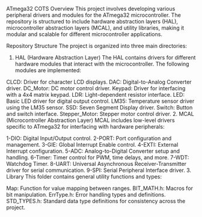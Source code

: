 ATmega32 COTS
Overview
This project involves developing various peripheral drivers and modules for the ATmega32 microcontroller. The repository is structured to include hardware abstraction layers (HAL), microcontroller abstraction layers (MCAL), and utility libraries, making it modular and scalable for different microcontroller applications.

Repository Structure
The project is organized into three main directories:

1. HAL (Hardware Abstraction Layer)
The HAL contains drivers for different hardware modules that interact with the microcontroller. The following modules are implemented:

CLCD: Driver for character LCD displays.
DAC: Digital-to-Analog Converter driver.
DC_Motor: DC motor control driver.
Keypad: Driver for interfacing with a 4x4 matrix keypad.
LDR: Light-dependent resistor interface.
LED: Basic LED driver for digital output control.
LM35: Temperature sensor driver using the LM35 sensor.
SSD: Seven Segment Display driver.
Switch: Button and switch interface.
Stepper_Motor: Stepper motor control driver.
2. MCAL (Microcontroller Abstraction Layer)
MCAL includes low-level drivers specific to ATmega32 for interfacing with hardware peripherals:

1-DIO: Digital Input/Output control.
2-PORT: Port configuration and management.
3-GIE: Global Interrupt Enable control.
4-EXTI: External Interrupt configuration.
5-ADC: Analog-to-Digital Converter setup and handling.
6-Timer: Timer control for PWM, time delays, and more.
7-WDT: Watchdog Timer.
8-UART: Universal Asynchronous Receiver-Transmitter driver for serial communication.
9-SPI: Serial Peripheral Interface driver.
3. Library
This folder contains general utility functions and types:

Map: Function for value mapping between ranges.
BIT_MATH.h: Macros for bit manipulation.
ErrType.h: Error handling types and definitions.
STD_TYPES.h: Standard data type definitions for consistency across the project.
